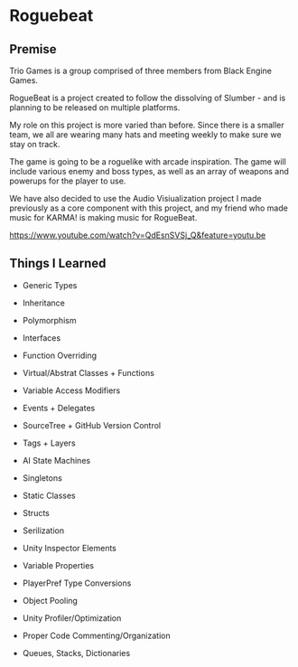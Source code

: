 # Roguebeat

## Premise

Trio Games is a group comprised of three members from Black Engine Games.

RogueBeat is a project created to follow the dissolving of Slumber - and is planning to be released
on multiple platforms. 

My role on this project is more varied than before. Since there is a smaller team, we all are
wearing many hats and meeting weekly to make sure we stay on track. 

The game is going to be a roguelike with arcade inspiration. The game will include various
enemy and boss types, as well as an array of weapons and powerups for the player to use.

We have also decided to use the Audio Visiualization project I made previously as a core
component with this project, and my friend who made music for KARMA! is making music for RogueBeat.

https://www.youtube.com/watch?v=QdEsnSVSj_Q&feature=youtu.be

## Things I Learned

- Generic Types

- Inheritance

- Polymorphism

- Interfaces

- Function Overriding

- Virtual/Abstrat Classes + Functions

- Variable Access Modifiers

- Events + Delegates

- SourceTree + GitHub Version Control

- Tags + Layers

- AI State Machines

- Singletons

- Static Classes

- Structs

- Serilization

- Unity Inspector Elements

- Variable Properties

- PlayerPref Type Conversions

- Object Pooling

- Unity Profiler/Optimization

- Proper Code Commenting/Organization

- Queues, Stacks, Dictionaries
